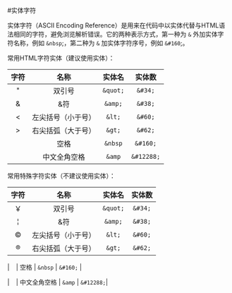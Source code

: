 #实体字符

实体字符（ASCII Encoding Reference）是用来在代码中以实体代替与HTML语法相同的字符，避免浏览解析错误。它的两种表示方式，第一种为 `&` 外加实体字符名称，例如 `&nbsp`;，第二种为 `&` 加实体字符序号，例如 `&#160`;。

常用HTML字符实体（建议使用实体）：

| 字符  | 名称              | 实体名     | 实体数    |
| :---: | :--------------: | :---:     | :---:     |
| "     | 双引号            | `&quot;`  | `&#34;`   |
| &     | &符              | `&amp;`   | `&#38;`   |
| <     | 左尖括号（小于号） | `&lt;`    | `&#60;`   |
| >     | 右尖括弧（大于号） | `&gt;`    | `&#62;`   |
| ` `   | 空格             | `&nbsp`   | `&#160;`  |
| ` `   | 中文全角空格      | `&amp`    | `&#12288;`|

常用特殊字符实体（不建议使用实体）：

| 字符    | 名称              | 实体名     | 实体数    |
| :---:   | :--------------: | :---:     | :---:     |
| ￥      | 双引号            | `&quot;`  | `&#34;`   |
| &brvbar;| &符              | `&amp;`   | `&#38;`   |
| &copy;  | 左尖括号（小于号） | `&lt;`    | `&#60;`   |
| &reg; | 右尖括弧（大于号） | `&gt;`    | `&#62;`   |

| ` `   | 空格             | `&nbsp`   | `&#160;`  |

| ` `   | 中文全角空格      | `&amp`    | `&#12288;`|